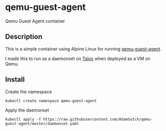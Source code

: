 # qemu-guest-agent
Qemu Guest Agent container


## Description
This is a simple container using Alpine Linux for running [qemu-guest-agent](https://wiki.qemu.org/Features/GuestAgent).

I made this to run as a daemonset on [Talos](https://github.com/talos-systems/talos) when deployed as a VM on Qemu.

## Install

Create the namespace

`kubectl create namespace qemu-guest-agent`

Apply the daemonset

`kubectl apply -f https://raw.githubusercontent.com/AdamSutch/qemu-guest-agent/master/daemonset.yaml`